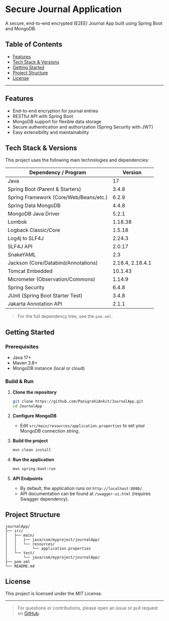 # Secure Journal Application

A secure, end-to-end encrypted (E2EE) Journal App built using Spring Boot and MongoDB.

## Table of Contents

- [Features](#features)
- [Tech Stack & Versions](#tech-stack--versions)
- [Getting Started](#getting-started)
- [Project Structure](#project-structure)
- [License](#license)

---

## Features

- End-to-end encryption for journal entries
- RESTful API with Spring Boot
- MongoDB support for flexible data storage
- Secure authentication and authorization (Spring Security with JWT)
- Easy extensibility and maintainability

## Tech Stack & Versions

This project uses the following main technologies and dependencies:

| Dependency / Program                        | Version     |
|---------------------------------------------|-------------|
| Java                                        | 17          |
| Spring Boot (Parent & Starters)             | 3.4.8       |
| Spring Framework (Core/Web/Beans/etc.)      | 6.2.9       |
| Spring Data MongoDB                         | 4.4.8       |
| MongoDB Java Driver                         | 5.2.1       |
| Lombok                                      | 1.18.38     |
| Logback Classic/Core                        | 1.5.18      |
| Log4j to SLF4J                              | 2.24.3      |
| SLF4J API                                   | 2.0.17      |
| SnakeYAML                                   | 2.3         |
| Jackson (Core/Databind/Annotations)         | 2.18.4, 2.18.4.1 |
| Tomcat Embedded                             | 10.1.43     |
| Micrometer (Observation/Commons)            | 1.14.9      |
| Spring Security                             | 6.4.8       |
| JUnit (Spring Boot Starter Test)            | 3.4.8       |
| Jakarta Annotation API                      | 2.1.1       |

> For the full dependency tree, see the `pom.xml`.

## Getting Started

### Prerequisites

- Java 17+
- Maven 3.8+
- MongoDB instance (local or cloud)

### Build & Run

1. **Clone the repository**
   ```bash
   git clone https://github.com/PanigrahiAnkit/JournalApp.git
   cd JournalApp
   ```
2. **Configure MongoDB**
   - Edit `src/main/resources/application.properties` to set your MongoDB connection string.

3. **Build the project**
   ```bash
   mvn clean install
   ```

4. **Run the application**
   ```bash
   mvn spring-boot:run
   ```

5. **API Endpoints**
   - By default, the application runs on `http://localhost:8080/`.
   - API documentation can be found at `/swagger-ui.html` (requires Swagger dependency).

## Project Structure

```
journalApp/
├── src/
│   ├── main/
│   │   ├── java/com/myproject/journalApp/
│   │   └── resources/
│   │       └── application.properties
│   └── test/
│       └── java/com/myproject/journalApp/
├── pom.xml
└── README.md
```

## License

This project is licensed under the MIT License.

---

> For questions or contributions, please open an issue or pull request on [GitHub](https://github.com/PanigrahiAnkit/JournalApp).
